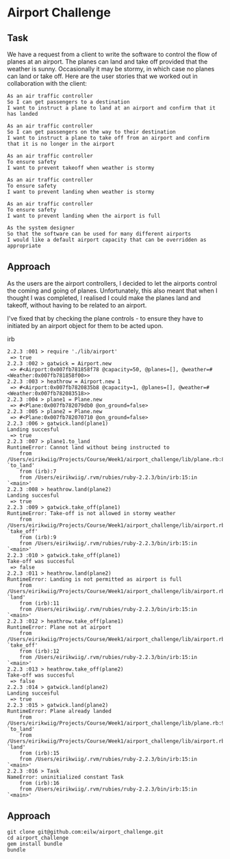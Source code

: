 Airport Challenge
=================

Task
-----

We have a request from a client to write the software to control the flow of planes at an airport. The planes can land and take off provided that the weather is sunny. Occasionally it may be stormy, in which case no planes can land or take off.  Here are the user stories that we worked out in collaboration with the client:

```
As an air traffic controller
So I can get passengers to a destination
I want to instruct a plane to land at an airport and confirm that it has landed

As an air traffic controller
So I can get passengers on the way to their destination
I want to instruct a plane to take off from an airport and confirm that it is no longer in the airport

As an air traffic controller
To ensure safety
I want to prevent takeoff when weather is stormy

As an air traffic controller
To ensure safety
I want to prevent landing when weather is stormy

As an air traffic controller
To ensure safety
I want to prevent landing when the airport is full

As the system designer
So that the software can be used for many different airports
I would like a default airport capacity that can be overridden as appropriate
```

Approach
-----
As the users are the airport controllers, I decided to let the airports control the coming and going of planes. Unfortunately, this also meant that when I thought I was completed, I realised I could make the planes land and takeoff, without having to be related to an airport.

I've fixed that by checking the plane controls - to ensure they have to initiated by an airport object for them to be acted upon.

irb

```
2.2.3 :001 > require './lib/airport'
 => true
2.2.3 :002 > gatwick = Airport.new
 => #<Airport:0x007fb781858f78 @capacity=50, @planes=[], @weather=#<Weather:0x007fb781858f00>>
2.2.3 :003 > heathrow = Airport.new 1
 => #<Airport:0x007fb7820835b8 @capacity=1, @planes=[], @weather=#<Weather:0x007fb782083518>>
2.2.3 :004 > plane1 = Plane.new
 => #<Plane:0x007fb782079db0 @on_ground=false>
2.2.3 :005 > plane2 = Plane.new
 => #<Plane:0x007fb782070710 @on_ground=false>
2.2.3 :006 > gatwick.land(plane1)
Landing succesful
 => true
2.2.3 :007 > plane1.to_land
RuntimeError: Cannot land without being instructed to
	from /Users/eirikwiig/Projects/Course/Week1/airport_challenge/lib/plane.rb:8:in `to_land'
	from (irb):7
	from /Users/eirikwiig/.rvm/rubies/ruby-2.2.3/bin/irb:15:in `<main>'
2.2.3 :008 > heathrow.land(plane2)
Landing succesful
 => true
2.2.3 :009 > gatwick.take_off(plane1)
RuntimeError: Take-off is not allowed in stormy weather
	from /Users/eirikwiig/Projects/Course/Week1/airport_challenge/lib/airport.rb:25:in `take_off'
	from (irb):9
	from /Users/eirikwiig/.rvm/rubies/ruby-2.2.3/bin/irb:15:in `<main>'
2.2.3 :010 > gatwick.take_off(plane1)
Take-off was succesful
 => false
2.2.3 :011 > heathrow.land(plane2)
RuntimeError: Landing is not permitted as airport is full
	from /Users/eirikwiig/Projects/Course/Week1/airport_challenge/lib/airport.rb:17:in `land'
	from (irb):11
	from /Users/eirikwiig/.rvm/rubies/ruby-2.2.3/bin/irb:15:in `<main>'
2.2.3 :012 > heathrow.take_off(plane1)
RuntimeError: Plane not at airport
	from /Users/eirikwiig/Projects/Course/Week1/airport_challenge/lib/airport.rb:26:in `take_off'
	from (irb):12
	from /Users/eirikwiig/.rvm/rubies/ruby-2.2.3/bin/irb:15:in `<main>'
2.2.3 :013 > heathrow.take_off(plane2)
Take-off was succesful
 => false
2.2.3 :014 > gatwick.land(plane2)
Landing succesful
 => true
2.2.3 :015 > gatwick.land(plane2)
RuntimeError: Plane already landed
	from /Users/eirikwiig/Projects/Course/Week1/airport_challenge/lib/plane.rb:9:in `to_land'
	from /Users/eirikwiig/Projects/Course/Week1/airport_challenge/lib/airport.rb:19:in `land'
	from (irb):15
	from /Users/eirikwiig/.rvm/rubies/ruby-2.2.3/bin/irb:15:in `<main>'
2.2.3 :016 > Task
NameError: uninitialized constant Task
	from (irb):16
	from /Users/eirikwiig/.rvm/rubies/ruby-2.2.3/bin/irb:15:in `<main>'
```


Approach
-----
```
git clone git@github.com:eilw/airport_challenge.git
cd airport_challenge
gem install bundle
bundle
```
